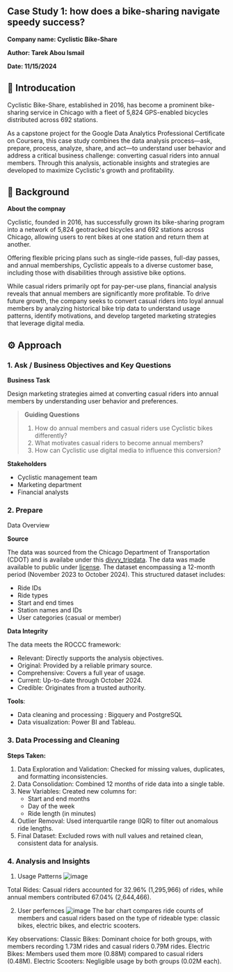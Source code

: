 ## Case Study 1: how does a bike-sharing navigate speedy success? 
**Company name: Cyclistic Bike-Share**

**Author: Tarek Abou Ismail**

**Date: 11/15/2024**

## 📝 Introducation 
Cyclistic Bike-Share, established in 2016, has become a prominent bike-sharing service in Chicago with a fleet of 5,824 GPS-enabled bicycles distributed across 692 stations. 

As a capstone project for the Google Data Analytics Professional Certificate on Coursera, this case study combines the data analysis process—ask, prepare, process, analyze, share, and act—to understand user behavior and address a critical business challenge: converting casual riders into annual members. Through this analysis, actionable insights and strategies are developed to maximize Cyclistic's growth and profitability.

## 💬 Background

**About the compnay**

Cyclistic, founded in 2016, has successfully grown its bike-sharing program into a network of 5,824 geotracked bicycles and 692 stations across Chicago, allowing users to rent bikes at one station and return them at another. 

Offering flexible pricing plans such as single-ride passes, full-day passes, and annual memberships, Cyclistic appeals to a diverse customer base, including those with disabilities through assistive bike options. 

While casual riders primarily opt for pay-per-use plans, financial analysis reveals that annual members are significantly more profitable. To drive future growth, the company seeks to convert casual riders into loyal annual members by analyzing historical bike trip data to understand usage patterns, identify motivations, and develop targeted marketing strategies that leverage digital media.

## ⚙ Approach 

### 1. Ask / Business Objectives and Key Questions

**Business Task**

Design marketing strategies aimed at converting casual riders into annual members by understanding user behavior and preferences.

> **Guiding Questions**
>
> 1. How do annual members and casual riders use Cyclistic bikes differently?
> 2. What motivates casual riders to become annual members?
> 3. How can Cyclistic use digital media to influence this conversion?

**Stakeholders**
- Cyclistic management team
- Marketing department
- Financial analysts

### 2. Prepare

Data Overview

**Source**

The data was sourced from the Chicago Department of Transportation (CDOT) and is availabe under this  [divvy_tripdata](https://divvy-tripdata.s3.amazonaws.com/index.html). The data was made available to public under [license](https://divvybikes.com/data-license-agreement). The dataset encompassing a 12-month period (November 2023 to October 2024). This structured dataset includes:
- Ride IDs
- Ride types
- Start and end times
- Station names and IDs
- User categories (casual or member)

**Data Integrity**

The data meets the ROCCC framework:
- Relevant: Directly supports the analysis objectives.
- Original: Provided by a reliable primary source.
- Comprehensive: Covers a full year of usage.
- Current: Up-to-date through October 2024.
- Credible: Originates from a trusted authority.

**Tools**:
- Data cleaning and processing : Bigquery and PostgreSQL
- Data visualization: Power BI and Tableau.


### 3. Data Processing and Cleaning

**Steps Taken:**
1. Data Exploration and Validation: Checked for missing values, duplicates, and formatting inconsistencies.
2. Data Consolidation: Combined 12 months of ride data into a single table.
3. New Variables: Created new columns for:
    - Start and end months
    - Day of the week
    - Ride length (in minutes)
5. Outlier Removal: Used interquartile range (IQR) to filter out anomalous ride lengths.
6. Final Dataset: Excluded rows with null values and retained clean, consistent data for analysis.

### 4. Analysis and Insights

1. Usage Patterns
![image](https://github.com/user-attachments/assets/d172d756-4f9e-4605-88b2-11b23545c011)

Total Rides: Casual riders accounted for 32.96% (1,295,966) of rides, while annual members contributed 67.04% (2,644,466).

2. User perfernces
![image](https://github.com/user-attachments/assets/b6d4e114-125c-4376-b33c-7dd63b762758)
The bar chart compares ride counts of members and casual riders based on the type of rideable type: classic bikes, electric bikes, and electric scooters.

Key observations:
Classic Bikes: Dominant choice for both groups, with members recording 1.73M rides and casual riders 0.79M rides.
Electric Bikes: Members used them more (0.88M) compared to casual riders (0.48M).
Electric Scooters: Negligible usage by both groups (0.02M each).









